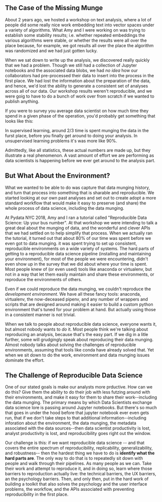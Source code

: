 ## The Case of the Missing Munge

About 2 years ago, we hosted a workshop on text analysis, where a lot
of people did some really nice work embedding text into vector spaces
under a variety of algorithms.  What Amy and I were working on was
trying to establish some stability results; i.e. whether repeated
embeddings the various algorithms were stable, or whether the results
were all over the place because, for example, we got results all over
the place the algorithm was randomized and we had just gotten lucky.

When we sat down to write up the analysis, we discovered really
quickly that we had a problem. Though we still had a collection of
Jupyter notebooks and the associated data blobs, we had *no idea* how
our collaborators had pre-processed their data to insert into the
process in the first place. We had lost the information about the
preparation of the data, and hence, we'd lost the ability to generate
a consistent set of analyses across all of our data. Our workshop results
weren't reproducible, and we were goig to have to do a bunch of work
over from scratch if we wanted to publish anything.

If you were to survey you average data scientist on how much time they
spend in a given phase of the operation, you'd probably get something
that looks like this:

In supervised learning, around 2/3 time is spent munging the data in
the furst place, before you finally get around to doing your analysis.
In unsupervised learning problems it's was more like 90%.

Admittedly, like all statistics, these actual numbers are made up, but
they illustrate a real phenomenon. A vast amount of effort we are
performing as data scientists is happening before we ever get around
to the analysis part.

## But What About the Environment?

What we wanted to be able to do was capture that data munging history,
and turn that process into something that is sharable and
reproducible. We started looking at our own past analyses and set out
to create adopt a more standard workflow that would make it easy to
preserve (and share) the whole process of data science, including the
data munging.

At Pydata NYC 2018, Amy and I ran a tutorial called "Reproducible Data
Science: Up your bus number". At that workshop we were intending to
talk a great deal about the munging of data, and the wonderful and
clever APIs that we had settled on to  help simplify that
process. When we actually ran the tutorial, it turned out that about
80% of our time was spent before we even got to data munging. it was
spent trying to set up consistent, reproducible environments on a wide
variety of systems. The hard parts of getting to a reproducible data
science pipeline (installing and maintaining your environment), for
most of the people we were encountering, didn't even show up in the
survey that we did about where your time is spent. Most people knew of
(or even used) tools like anaconda or virtualenv, but not in a way
that let them easily maintain and share these environments, or
reproduce the environments of others.

Even if we could reproduce the data munging, we couldn't reproduce the
*development environment*. We have all these fancy tools: anaconda,
virtualenv, the now-deceased pipenv, and any number of wrappers and
scripts that are designed around making it easier to build a custom
python environment that's tuned for your problem at hand. But actually
using those in a consistent manner is not trivial.

When we talk to people about reproducible data science, everyone wants
it, but almost nobody wants to *do* it. Most people think we're
talking about reproducing an analysis, because that's the easy
part. If we dig in a litle further, some will grudgingly speak about
reproducing their data munging. Almost nobody talks about solving the
challenges of reproducible environments, assuming that tools like
conda have already solved that. Yet when we sit down to do the work,
environment and data munging  issues dominate the effort.

## The Challenge of Reproducible Data Science

One of our stated goals is make our analysts more prductive. How can
we do this? Give them the ability to do their job with less futzing
around with their environments, and make it easy for them to share
their work--including the data munging. The primary means by which
Data Scientists exchange data science lore is passing around Jupyter
notebooks. But there's so much that goes in under the hood before that
jupyter notebook ever even gets run, that if we don't take steps to
that additional information--including inforation about the
environment, the data munging, the metadata associated with the data
sources--then data scientist productivity is lost, analyst
productivity is lost, and reproducibility goes right out the window.

Our challenge is this: if we want reproducible data science -- and
that covers the entire spectrum of reproducibility, replicability,
generalizability, and robustness-- then the hardest thing we have to
do is **identify what the hard parts are**. The only way to do that is
to repeatedly sit down with people and walk through their
pipelines. As many people as we can. Take their work and attempt to
reproduce it, and in doing so, learn where those barriers to
reproduction actually live: the technical barriers, the UX barriers,
an the psychology barriers. Then, and only then, put in the hard work
of building a toolkit that also solves the psychology and the user
interface problems, the workflow, and the APIs associated with
preventing reproducibility in the first place.
